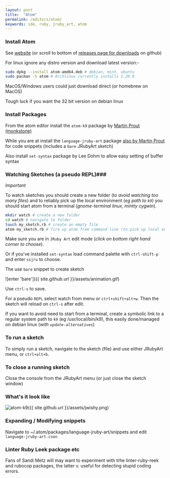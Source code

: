 ```yaml
---
layout: post
title:  "Atom"
permalink: /editors/atom/
keywords: ide, ruby, jruby_art, atom
---
```

### Install Atom ###

See [website][atom] (or scroll to bottom of [releases page for downloads][releases] on github)

For linux ignore any distro version and download latest version:-

```bash
sudo dpkg --install atom-amd64.deb # debian, mint, ubuntu
sudo pacman -S atom # Archlinux currently installs 1.20.0
```

MacOS/Windows users could just download direct (or homebrew on MacOS)

Tough luck if you want the 32 bit version on debian linux

### Install Packages ###

From the atom editor install the `atom-k9` package by [Martin Prout (monkstone)][atom-k9]

While you are at install the `language-jruby-art` package [also by Martin Prout][language] for code snippets (includes a `bare` JRubyArt sketch)

Also install `set-syntax` package by Lee Dohm to allow easy setting of buffer syntax

### Watching Sketches (a pseudo REPL)###

_Important_

To watch sketches you should create a new folder (_to avoid watching too many files_) and to reliably pick up the local environment (_eg path to `k9`_) you should start atom from a terminal (_gnome-terminal linux, mintty cygwin_).

```bash
mkdir watch # create a new folder
cd watch # navigate to folder
touch my_sketch.rb # create an empty file
atom my_sketch.rb # fire up atom from command line (to pick up local environment)

```

Make sure you are in `JRuby Art` edit mode (_click on bottom right hand corner to choose_).

Or if you've installed `set-syntax` load command palette with `ctrl-shift-p` and enter `ssjru` to choose.

The use `bare` snippet to create sketch

![enter 'bare']({{ site.github.url }}/assets/animation.gif)

Use `ctrl-s` to save.

For a pseudo `REPL` select watch from menu or `ctrl+shift+alt+w`. Then the sketch will reload on `ctrl-s` after edit.

If you want to avoid need to start from a terminal, create a symbolic link to a regular system path to `k9` (eg /usr/local/bin/k9), this easily done/managed on debian linux  (_with `update-alternatives`_)

### To run a sketch ###

To simply run a sketch, navigate to the sketch (file) and use either JRubyArt menu, or `ctrl+alt+b`.

### To close a running sketch ###

Close the console from the JRubyArt menu (or just close the sketch window)

### What's it look like ###

![atom-k9]({{ site.github.url }}/assets/jwishy.png)

### Expanding / Modifying snippets ###

Navigate to ~/.atom/packages/language-jruby-art/snippets and edit `language-jruby-art.cson`

### Linter Ruby Leek package etc

Fans of Sandi Metz will may want to experiment with trhe linter-ruby-reek and rubocop packages, the latter v. useful for detecting stupid coding errors.

[language]:https://atom.io/packages/language-jruby-art
[atom-k9]:https://atom.io/packages/atom-k9
[atom]:https://atom.io/
[releases]:https://github.com/atom/atom/releases/tag/v1.20.0
